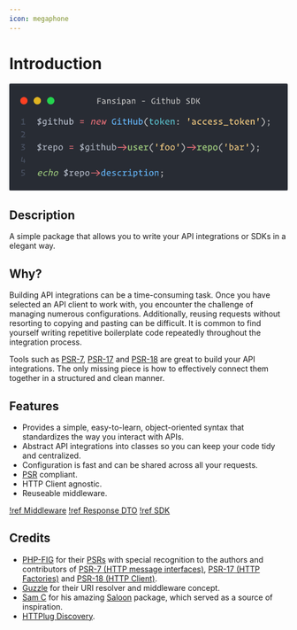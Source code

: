 ```yaml
---
icon: megaphone
---
```


# Introduction

![](./static/sdk-hero.png)

## Description

A simple package that allows you to write your API integrations or SDKs in a elegant way.

## Why?

Building API integrations can be a time-consuming task. Once you have selected an API client to work with, you encounter the challenge of managing numerous configurations. Additionally, reusing requests without resorting to copying and pasting can be difficult. It is common to find yourself writing repetitive boilerplate code repeatedly throughout the integration process.

Tools such as [PSR-7](https://www.php-fig.org/psr/psr-7), [PSR-17](https://www.php-fig.org/psr/psr-17) and [PSR-18](https://www.php-fig.org/psr/psr-18) are great to build your API integrations. The only missing piece is how to effectively connect them together in a structured and clean manner.

## Features

- Provides a simple, easy-to-learn, object-oriented syntax that standardizes the way you interact with APIs.
- Abstract API integrations into classes so you can keep your code tidy and centralized.
- Configuration is fast and can be shared across all your requests.
- [PSR](https://www.php-fig.org/psr) compliant.
- HTTP Client agnostic.
- Reuseable middleware.

[!ref Middleware](/advanced/middleware.md)
[!ref Response DTO](/advanced/response-decoder.md/#mapping-response-body-to-object)
[!ref SDK](/advanced/sdk.md)

## Credits

- [PHP-FIG](https://www.php-fig.org/) for their [PSRs](https://www.php-fig.org/psr/) with special recognition to the authors and contributors of [PSR-7 (HTTP message interfaces)](https://www.php-fig.org/psr/psr-7), [PSR-17 (HTTP Factories)](https://www.php-fig.org/psr/psr-17) and [PSR-18 (HTTP Client)](https://www.php-fig.org/psr/psr-18).
- [Guzzle](https://github.com/guzzle/guzzle) for their URI resolver and middleware concept.
- [Sam C](https://github.com/Sammyjo20) for his amazing [Saloon](https://github.com/saloonphp/saloon) package, which served as a source of inspiration.
- [HTTPlug Discovery](https://github.com/php-http/discovery).
